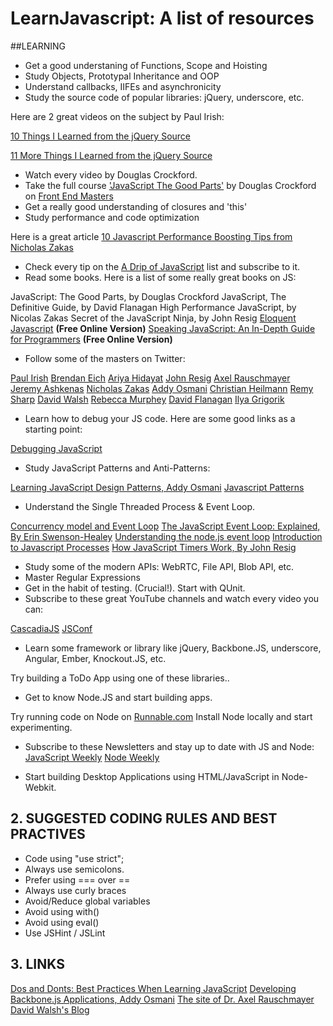 LearnJavascript: A list of resources
====================================

##LEARNING


* Get a good understaning of Functions, Scope and Hoisting 
* Study Objects, Prototypal Inheritance and OOP 
* Understand callbacks, IIFEs and asynchronicity 
* Study the source code of popular libraries: jQuery, underscore, etc.

 Here are 2 great videos on the subject by Paul Irish: 

 [10 Things I Learned from the jQuery Source](http://www.youtube.com/watch?v=i_qE1iAmjFg)

 [11 More Things I Learned from the jQuery Source](http://www.youtube.com/watch?v=ARnp9Y8xgR4)

* Watch every video by Douglas Crockford.
* Take the full course ['JavaScript The Good Parts'](http://frontendmasters.com/courses/javascript-the-good-parts/#toc) by Douglas Crockford on [Front End Masters](http://frontendmasters.com)
* Get a really good understanding of closures and 'this' 
* Study performance and code optimization

 Here is a great article 
 [10 Javascript Performance Boosting Tips from Nicholas Zakas](http://jonraasch.com/blog/10-javascript-performance-boosting-tips-from-nicholas-zakas)

* Check every tip on the [A Drip of JavaScript](http://designpepper.com/js-drip-archive/) list and subscribe to it.
* Read some books. Here is a list of some really great books on JS:

 JavaScript: The Good Parts, by Douglas Crockford
 JavaScript, The Definitive Guide, by David Flanagan
 High Performance JavaScript, by Nicolas Zakas
 Secret of the JavaScript Ninja, by John Resig
 [Eloquent Javascript](http://eloquentjavascript.net/)	**(Free Online Version)**
 [Speaking JavaScript: An In-Depth Guide for Programmers](http://speakingjs.com/) **(Free Online Version)**

* Follow some of the masters on Twitter:

 [Paul Irish](http://twitter.com/paul_irish) 
 [Brendan Eich](http://twitter.com/BrendanEich) 
 [Ariya Hidayat](http://twitter.com/ariyahidayat)
 [John Resig](http://twitter.com/jeresig) 
 [Axel Rauschmayer](http://twitter.com/rauschma)	
 [Jeremy Ashkenas](http://twitter.com/jashkenas) 
 [Nicholas Zakas](http://twitter.com/slicknet)
 [Addy Osmani](http://twitter.com/addyosmani) 
 [Christian Heilmann](http://twitter.com/codepo8) 
 [Remy Sharp](http://twitter.com/rem) 
 [David Walsh](http://twitter.com/davidwalshblog) 
 [Rebecca Murphey](http://twitter.com/rmurphey) 
 [David Flanagan](http://twitter.com/__DavidFlanagan) 
 [Ilya Grigorik](http://twitter.com/igrigorik) 

* Learn how to debug your JS code. Here are some good links as a starting point:

 [Debugging JavaScript](https://developer.chrome.com/devtools/docs/javascript-debugging)

* Study JavaScript Patterns and Anti-Patterns:

 [Learning JavaScript Design Patterns, Addy Osmani](http://addyosmani.com/resources/essentialjsdesignpatterns/book/)
 [Javascript Patterns](http://shichuan.github.io/javascript-patterns/)

* Understand the Single Threaded Process & Event Loop. 

 [Concurrency model and Event Loop](https://developer.mozilla.org/en-US/docs/Web/JavaScript/Guide/EventLoop)
 [The JavaScript Event Loop: Explained, By Erin  Swenson-Healey](http://blog.carbonfive.com/2013/10/27/the-javascript-event-loop-explained/)
 [Understanding the node.js event loop](http://blog.mixu.net/2011/02/01/understanding-the-node-js-event-loop/)
 [Introduction to Javascript Processes](http://quickleft.com/blog/introduction-to-javascript-processes)
 [How JavaScript Timers Work, By John Resig](http://ejohn.org/blog/how-javascript-timers-work/)

* Study some of the modern APIs: WebRTC, File API, Blob API, etc. 
* Master Regular Expressions 
* Get in the habit of testing. (Crucial!). Start with QUnit. 
* Subscribe to these great YouTube channels and watch every video you can:

 [CascadiaJS](https://www.youtube.com/user/cascadiajs)
 [JSConf](https://www.youtube.com/user/jsconfeu)

* Learn some framework or library like jQuery, Backbone.JS, underscore, Angular, Ember, Knockout.JS, etc. 

 Try building a ToDo App using one of these libraries..

* Get to know Node.JS and start building apps. 

 Try running code on Node on [Runnable.com](http://runnable.com/)
 Install Node locally and start experimenting.

* Subscribe to these Newsletters and stay up to date with JS and Node:
 [JavaScript Weekly](http://javascriptweekly.com/) 
 [Node Weekly](http://nodeweekly.com/)

* Start building Desktop Applications using HTML/JavaScript in Node-Webkit.


## 2. SUGGESTED CODING RULES AND BEST PRACTIVES

* Code using "use strict"; 
* Always use semicolons. 
* Prefer using === over == 
* Always use curly braces 
* Avoid/Reduce global variables 
* Avoid using with() 
* Avoid using eval()
* Use JSHint / JSLint


## 3. LINKS

[Dos and Donts: Best Practices When Learning JavaScript](https://www.youtube.com/watch?v=zILmbcIYnfw)
[Developing Backbone.js Applications, Addy Osmani](https://github.com/addyosmani/backbone-fundamentals)
[The site of Dr. Axel Rauschmayer](http://www.2ality.com/)
[David Walsh's Blog](http://davidwalsh.name/)

